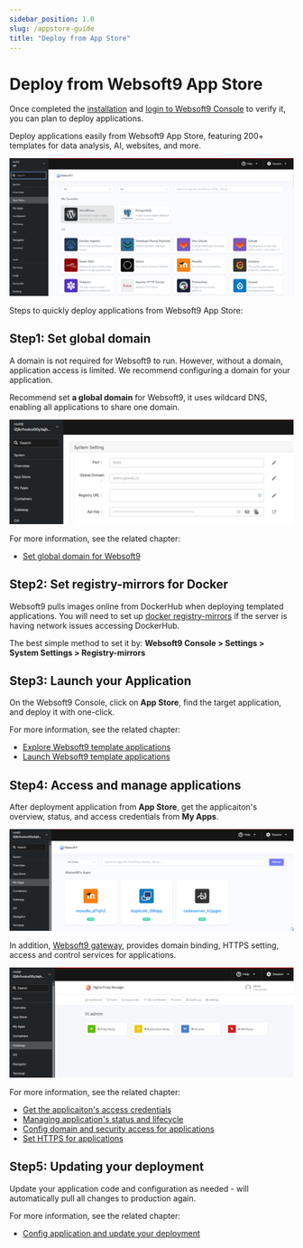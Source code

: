 ```yaml
---
sidebar_position: 1.0
slug: /appstore-guide
title: "Deploy from App Store"
---
```


# Deploy from Websoft9 App Store

Once completed the [installation](./install) and [login to Websoft9 Console](./login-console) to verify it, you can plan to deploy applications.    

Deploy applications easily from Websoft9 App Store, featuring 200+ templates for data analysis, AI, websites, and more.

![](./assets/websoft9-appstore.png)

Steps to quickly deploy applications from Websoft9 App Store:  

## Step1: Set global domain

A domain is not required for Websoft9 to run. However, without a domain, application access is limited. We recommend configuring a domain for your application.  

Recommend set **a global domain** for Websoft9, it uses wildcard DNS, enabling all applications to share one domain.

![](./assets/websoft9-settings-globaldomain.png)

For more information, see the related chapter: 

- [Set global domain for Websoft9](./domain-set#wildcard)

## Step2: Set registry-mirrors for Docker

Websoft9 pulls images online from DockerHub when deploying templated applications. You will need to set up [docker registry-mirrors](https://docs.docker.com/docker-hub/mirror/) if the server is having network issues accessing DockerHub.  

The best simple method to set it by: **Websoft9 Console > Settings > System Settings > Registry-mirrors**

## Step3: Launch your Application

On the Websoft9 Console, click on **App Store**, find the target application, and deploy it with one-click.  

For more information, see the related chapter:   

- [Explore Websoft9 template applications](./appstore)
- [Launch Websoft9 template applications](./deployment#appstore)

## Step4: Access and manage applications

After deployment application from **App Store**, get the applicaiton's overview, status, and access credentials from **My Apps**.    

![](./assets/websoft9-myapps-list.png)

In addition, [Websoft9 gateway](./gateway), provides domain binding, HTTPS setting, access and control services for applications.   

![](./assets/websoft9-gateway.png)

For more information, see the related chapter:   

- [Get the applicaiton's access credentials](./app-getdetail#access)
- [Managing application's status and lifecycle](./app-lifecycle)
- [Config domain and security access for applications](./gateway)
- [Set HTTPS for applications](./domain-https)


## Step5: Updating your deployment

Update your application code and configuration as needed - will automatically pull all changes to production again.   

For more information, see the related chapter:   

- [Config application and update your deployment](./app-compose) 